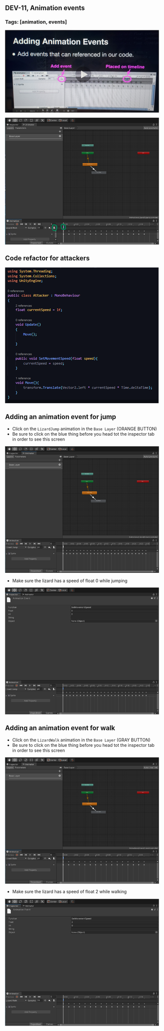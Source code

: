 ## DEV-11, Animation events
### Tags: [animation, events]

![](../images/DEV-11-A.jpg)

![](../images/DEV-11-B.png)

<!-- ![](../images/DEV-11-C.png) -->


## Code refactor for attackers

![](../images/DEV-11-E.png)

## Adding an animation event for jump

+ Click on the `LizardJump` animation in the `Base Layer` (ORANGE BUTTON)
+ Be sure to click on the blue thing before you head tot the inspector tab in order to see this screen

![](../images/DEV-11-D.png)

+ Make sure the lizard has a speed of float 0 while jumping





![](../images/DEV-11-F.png)

## Adding an animation event for walk

+ Click on the `LizardWalk` animation in the `Base Layer` (GRAY BUTTON)
+ Be sure to click on the blue thing before you head tot the inspector tab in order to see this screen

![](../images/DEV-11-G.png)

+ Make sure the lizard has a speed of float 2 while walking

![](../images/DEV-11-H.png)
